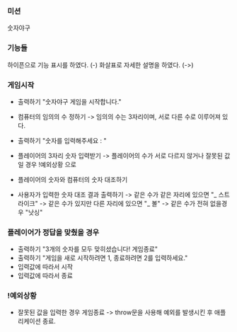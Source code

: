 ### 미션
숫자야구

### 기능들
하이픈으로 기능 표시를 하였다. (-)
화살표로 자세한 설명을 하였다. (->)

### 게임시작
- 출력하기 "숫자야구 게임을 시작합니다."
- 컴퓨터의 임의의 수 정하기
-> 임의의 수는 3자리이며, 서로 다른 수로 이루어져 있다.

- 출력하기 "숫자를 입력해주세요 : "
- 플레이어의 3자리 숫자 입력받기
-> 플레이어의 수가 서로 다르지 않거나 잘못된 값일 경우 !예외상황 으로

- 플레이어의 숫자와 컴퓨터의 숫자 대조하기

- 사용자가 입력한 숫자 대조 결과 출력하기
-> 같은 수가 같은 자리에 있으면 "_ 스트라이크"
-> 같은 수가 있지만 다른 자리에 있으면 "_ 볼"
-> 같은 수가 전혀 없을경우 "낫싱"

### 플레이어가 정답을 맞췄을 경우
- 출력하기 "3개의 숫자를 모두 맞히셨습니다! 게임종료"
- 출력하기 "게임을 새로 시작하려면 1, 종료하려면 2를 입력하세요."
- 입력값에 따라서 시작
- 입력값에 따라서 종료

### !예외상황
- 잘못된 값을 입력한 경우 게임종료
-> throw문을 사용해 예외를 발생시킨 후 애플리케이션 종료.
